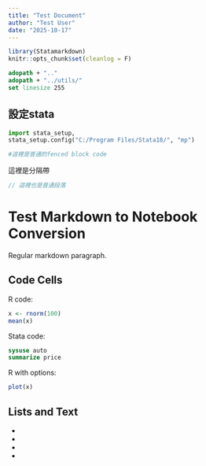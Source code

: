 ```yaml
---
title: "Test Document"
author: "Test User"
date: "2025-10-17"
---
```


<!--more-->

```r
library(Statamarkdown)
knitr::opts_chunk$set(cleanlog = F)
```

```stata
adopath + ".."
adopath + "../utils/"
set linesize 255
```

## 設定stata

```python
import stata_setup,
stata_setup.config("C:/Program Files/Stata18/", "mp")
```

```python
#這裡是普通的fenced block code
```

這裡是分隔帶

```stata
// 這裡也是普通段落
```

# Test Markdown to Notebook Conversion

Regular markdown paragraph.

## Code Cells

R code:

```r
x <- rnorm(100)
mean(x)
```

Stata code:

```stata
sysuse auto
summarize price
```

R with options:

```r
plot(x)
```

## Lists and Text

 - 
 - 

 - 
 -
